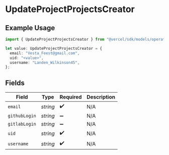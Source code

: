 # UpdateProjectProjectsCreator

## Example Usage

```typescript
import { UpdateProjectProjectsCreator } from "@vercel/sdk/models/operations";

let value: UpdateProjectProjectsCreator = {
  email: "Vesta_Feest@gmail.com",
  uid: "<value>",
  username: "Landen_Wilkinson45",
};
```

## Fields

| Field              | Type               | Required           | Description        |
| ------------------ | ------------------ | ------------------ | ------------------ |
| `email`            | *string*           | :heavy_check_mark: | N/A                |
| `githubLogin`      | *string*           | :heavy_minus_sign: | N/A                |
| `gitlabLogin`      | *string*           | :heavy_minus_sign: | N/A                |
| `uid`              | *string*           | :heavy_check_mark: | N/A                |
| `username`         | *string*           | :heavy_check_mark: | N/A                |